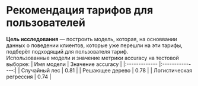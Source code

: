 # Рекомендация тарифов для пользователей
**Цель исследования** — построить модель, которая, на основвании данных о поведении клиентов, которые уже перешли на эти тарифы, подберёт подходящий для пользователя тариф.<br>
Использованные модели и значение метрики accuracy на тестовой выборке:
| Имя модели    | Значение accuracy        | 
|:------------- |:---------------:| 
| Случайный лес      | 0.81 | 
| Решающее дерево        | 0.78        | 
| Логистическая регрессия | 0.74        | 
